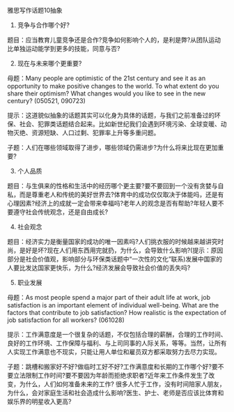 

雅思写作话题10抽象

1. 竞争与合作哪个好?

 题目：应当教育儿童竞争还是合作?竞争如何影响个人的，是利是弊?从团队运动比单独运动能学到更多的技能，同意与否?

2. 现在与未来哪个更重要?

 母题：Many people are optimistic of the 21st century and see it as an opportunity to make positive changes to the world. To what extent do you share their optimism? What changes would you like to see in the new century? \(050521, 090723\)

 提示：这道貌似抽象的话题其实可以化身为具体的话题，与我们之前准备过的环保、社会、犯罪类话题结合起来。比如新世纪我们会遇到环境污染、全球变暖、动物灭绝、资源短缺、人口过剩、犯罪率上升等多重问题。

 子题：人们在哪些领域取得了进步，哪些领域仍需进步?为什么将来比现在更加重要?

3. 个人品质

 题目：与生俱来的性格和生活中的经历哪个更主要?要不要回到一个没有贪婪与自私，而是尊重老人和传统的美好世界去?体育中的成功仅仅取决于体能吗，还是有心理因素?经济上的成就一定会带来幸福吗?老年人的观念是否有帮助?年轻人要不要遵守社会传统观念，还是自由成长?

4. 社会观念

 题目：经济实力是衡量国家的成功的唯一因素吗?人们挑衣服的时候越来越讲究时尚，是好是坏?现在人们用东西用完就扔，为什么，会导致什么影响?\(提示：原因部分是社会价值观，影响部分与环保类话题中“一次性的文化”联系\)发展中国家的人要比发达国家更快乐，为什么?经济发展会导致社会价值的丢失吗?

5. 职业发展

 母题：As most people spend a major part of their adult life at work, job satisfaction is an important element of individual well-being. What are the factors that contribute to job satisfaction? How realistic is the expectation of job satisfaction for all workers? \(061028\)

 提示：工作满意度是一个很复杂的话题，不仅包括合理的薪酬，合理的工作时间、良好的工作环境、工作保障与福利、与上司同事的人际关系，等等。当然，让所有人实现工作满意也不现实，只能让用人单位和雇员双方都采取努力去尽力实现。

 子题：跳槽和搬家好不好?做临时工好不好?工作满意度和长期的工作哪个好?要不要立法限制工作时间?要不要因为年龄而拒绝求职者?近年来工作条件发生了改变，为什么，人们如何准备未来的工作? 很多人忙于工作，没有时间陪家人朋友，为什么，会对家庭生活和社会造成什么影响?医生、护士、老师是否应该比体育和娱乐界的明星收入更高?

